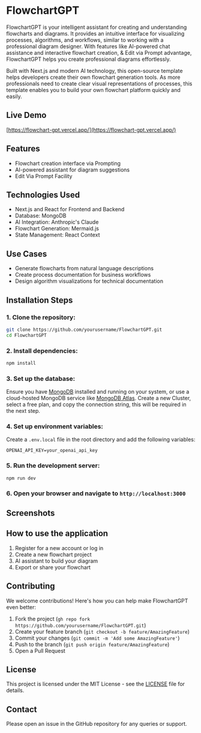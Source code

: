 # FlowchartGPT

FlowchartGPT is your intelligent assistant for creating and understanding flowcharts and diagrams. It provides an intuitive interface for visualizing processes, algorithms, and workflows, similar to working with a professional diagram designer. With features like AI-powered chat assistance and interactive flowchart creation, & Edit via Prompt advantage, FlowchartGPT helps you create professional diagrams effortlessly.

Built with Next.js and modern AI technology, this open-source template helps developers create their own flowchart generation tools. As more professionals need to create clear visual representations of processes, this template enables you to build your own flowchart platform quickly and easily.

## Live Demo

[https://flowchart-gpt.vercel.app/](https://flowchart-gpt.vercel.app/)

## Features

- Flowchart creation interface via Prompting
- AI-powered assistant for diagram suggestions
- Edit Via Prompt Facility

## Technologies Used

- Next.js and React for Frontend and Backend
- Database: MongoDB
- AI Integration: Anthropic's Claude
- Flowchart Generation: Mermaid.js
- State Management: React Context

## Use Cases

- Generate flowcharts from natural language descriptions
- Create process documentation for business workflows
- Design algorithm visualizations for technical documentation

## Installation Steps

### 1. Clone the repository:
```bash
git clone https://github.com/yourusername/FlowchartGPT.git
cd FlowchartGPT
```

### 2. Install dependencies:
```bash
npm install
```

### 3. Set up the database:
Ensure you have [MongoDB](https://www.mongodb.com/) installed and running on your system, or use a cloud-hosted MongoDB service like [MongoDB Atlas](https://www.mongodb.com/products/platform/atlas-database). Create a new Cluster, select a free plan, and copy the connection string, this will be required in the next step.

### 4. Set up environment variables:
Create a `.env.local` file in the root directory and add the following variables:
```
OPENAI_API_KEY=your_openai_api_key
```

### 5. Run the development server:
```bash
npm run dev
```

### 6. Open your browser and navigate to `http://localhost:3000`

## Screenshots



## How to use the application

1. Register for a new account or log in
2. Create a new flowchart project
3. AI assistant to build your diagram
4. Export or share your flowchart

## Contributing

We welcome contributions! Here's how you can help make FlowchartGPT even better:

1. Fork the project (`gh repo fork https://github.com/yourusername/FlowchartGPT.git`)
2. Create your feature branch (`git checkout -b feature/AmazingFeature`)
3. Commit your changes (`git commit -m 'Add some AmazingFeature'`)
4. Push to the branch (`git push origin feature/AmazingFeature`)
5. Open a Pull Request

## License

This project is licensed under the MIT License - see the [LICENSE](LICENSE) file for details.

## Contact

Please open an issue in the GitHub repository for any queries or support.
